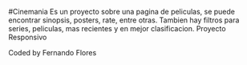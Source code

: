 #Cinemania
Es un proyecto sobre una pagina de peliculas, se puede encontrar sinopsis, posters, rate, entre otras.
Tambien hay filtros para series, peliculas, mas recientes y en mejor clasificacion.
Proyecto Responsivo

Coded by Fernando Flores
